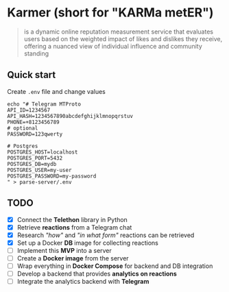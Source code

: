 # Karmer (short for "KARMa metER")
> is a dynamic online reputation measurement service that evaluates users based
> on the weighted impact of likes and dislikes they receive,
> offering a nuanced view of individual influence and community standing

## Quick start

Create `.env` file and change values

```shell
echo "# Telegram MTProto
API_ID=1234567
API_HASH=1234567890abcdefghijklmnopqrstuv
PHONE=+8123456789
# optional
PASSWORD=123qwerty

# Postgres
POSTGRES_HOST=localhost
POSTGRES_PORT=5432
POSTGRES_DB=mydb
POSTGRES_USER=my-user
POSTGRES_PASSWORD=my-password
" > parse-server/.env
```

## TODO
- [x] Connect the **Telethon** library in Python
- [x] Retrieve **reactions** from a Telegram chat
- [x] Research _"how"_ and _"in what form"_ reactions can be retrieved
- [x] Set up a Docker **DB** image for collecting reactions
- [ ] Implement this **MVP** into a server
- [ ] Create a **Docker image** from the server
- [ ] Wrap everything in **Docker Compose** for backend and DB integration
- [ ] Develop a backend that provides **analytics on reactions**
- [ ] Integrate the analytics backend with **Telegram**
